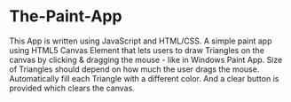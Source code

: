 # The-Paint-App
This App is written using JavaScript and HTML/CSS.
A simple paint app using HTML5 Canvas Element that lets users to draw Triangles on the canvas by clicking & dragging the mouse - like in Windows Paint App. 
Size of Triangles should depend on how much the user drags the mouse. 
Automatically fill each Triangle with a different color. 
And a clear  button is provided which clears the canvas.
